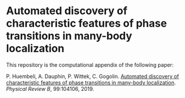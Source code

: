 # Automated discovery of characteristic features of phase transitions in many-body localization

This repository is the computational appendix of the following paper:

P. Huembeli, A. Dauphin, P. Wittek, C. Gogolin. [Automated discovery of characteristic features of phase transitions in many-body localization](https://arxiv.org/abs/1806.00419). *Physical Review B*, 99:104106, 2019.
